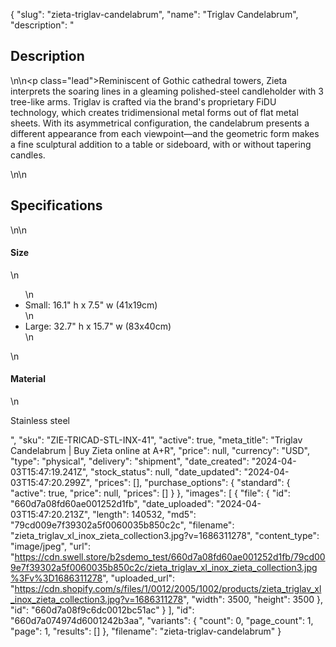 {
  "slug": "zieta-triglav-candelabrum",
  "name": "Triglav Candelabrum",
  "description": "<h2>Description</h2>\n<!-- split -->\n<p class=\"lead\">Reminiscent of Gothic cathedral towers, Zieta interprets the soaring lines in a gleaming polished-steel candleholder with 3 tree-like arms. Triglav is crafted via the brand's proprietary FiDU technology, which creates tridimensional metal forms out of flat metal sheets. With its asymmetrical configuration, the candelabrum presents a different appearance from each viewpoint—and the geometric form makes a fine sculptural addition to a table or sideboard, with or without tapering candles.</p>\n<!-- split -->\n<h2>Specifications</h2>\n<!-- split -->\n<h4>Size</h4>\n<ul>\n<li>Small: 16.1\" h x 7.5\" w (41x19cm)</li>\n<li>Large: 32.7\" h x 15.7\" w (83x40cm)</li>\n</ul>\n<h4>Material</h4>\n<p>Stainless steel<br></p>",
  "sku": "ZIE-TRICAD-STL-INX-41",
  "active": true,
  "meta_title": "Triglav Candelabrum | Buy Zieta online at A+R",
  "price": null,
  "currency": "USD",
  "type": "physical",
  "delivery": "shipment",
  "date_created": "2024-04-03T15:47:19.241Z",
  "stock_status": null,
  "date_updated": "2024-04-03T15:47:20.299Z",
  "prices": [],
  "purchase_options": {
    "standard": {
      "active": true,
      "price": null,
      "prices": []
    }
  },
  "images": [
    {
      "file": {
        "id": "660d7a08fd60ae001252d1fb",
        "date_uploaded": "2024-04-03T15:47:20.213Z",
        "length": 140532,
        "md5": "79cd009e7f39302a5f0060035b850c2c",
        "filename": "zieta_triglav_xl_inox_zieta_collection3.jpg?v=1686311278",
        "content_type": "image/jpeg",
        "url": "https://cdn.swell.store/b2sdemo_test/660d7a08fd60ae001252d1fb/79cd009e7f39302a5f0060035b850c2c/zieta_triglav_xl_inox_zieta_collection3.jpg%3Fv%3D1686311278",
        "uploaded_url": "https://cdn.shopify.com/s/files/1/0012/2005/1002/products/zieta_triglav_xl_inox_zieta_collection3.jpg?v=1686311278",
        "width": 3500,
        "height": 3500
      },
      "id": "660d7a08f9c6dc0012bc51ac"
    }
  ],
  "id": "660d7a074974d6001242b3aa",
  "variants": {
    "count": 0,
    "page_count": 1,
    "page": 1,
    "results": []
  },
  "filename": "zieta-triglav-candelabrum"
}